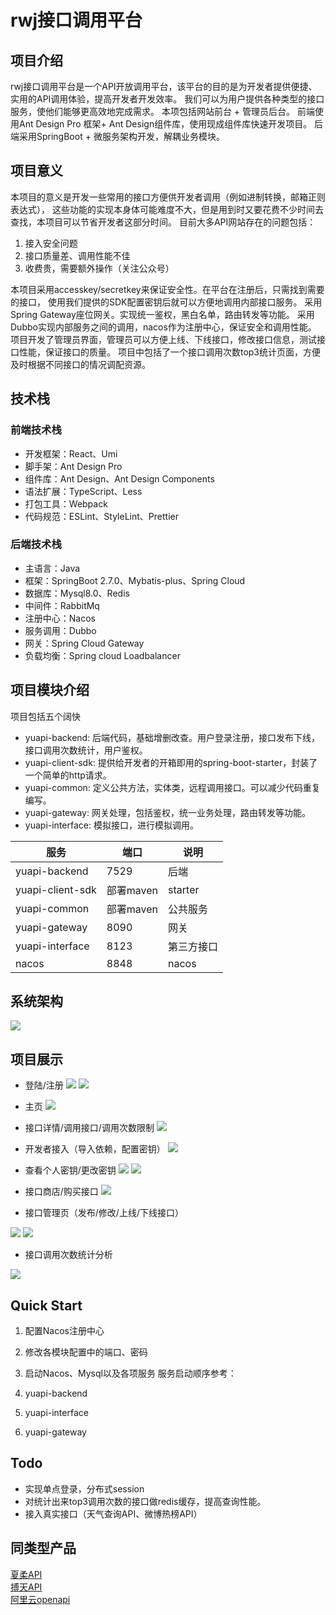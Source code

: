 # rwj接口调用平台

## 项目介绍

rwj接口调用平台是一个API开放调用平台，该平台的目的是为开发者提供便捷、实用的API调用体验，提高开发者开发效率。
我们可以为用户提供各种类型的接口服务，使他们能够更高效地完成需求。
本项包括网站前台 + 管理员后台。
前端使用Ant Design Pro 框架+ Ant Design组件库，使用现成组件库快速开发项目。
后端采用SpringBoot + 微服务架构开发，解耦业务模块。

## 项目意义

本项目的意义是开发一些常用的接口方便供开发者调用（例如进制转换，邮箱正则表达式），
这些功能的实现本身体可能难度不大，但是用到时又要花费不少时间去查找，本项目可以节省开发者这部分时间。
目前大多API网站存在的问题包括：
1. 接入安全问题
2. 接口质量差、调用性能不佳
3. 收费贵，需要额外操作（关注公众号）

本项目采用accesskey/secretkey来保证安全性。在平台在注册后，只需找到需要的接口，
使用我们提供的SDK配置密钥后就可以方便地调用内部接口服务。
采用Spring Gateway座位网关。实现统一鉴权，黑白名单，路由转发等功能。
采用Dubbo实现内部服务之间的调用，nacos作为注册中心，保证安全和调用性能。
项目开发了管理员界面，管理员可以方便上线、下线接口，修改接口信息，测试接口性能，保证接口的质量。
项目中包括了一个接口调用次数top3统计页面，方便及时根据不同接口的情况调配资源。

## 技术栈

### 前端技术栈

- 开发框架：React、Umi
- 脚手架：Ant Design Pro
- 组件库：Ant Design、Ant Design Components
- 语法扩展：TypeScript、Less
- 打包工具：Webpack
- 代码规范：ESLint、StyleLint、Prettier

### 后端技术栈

* 主语言：Java
* 框架：SpringBoot 2.7.0、Mybatis-plus、Spring Cloud
* 数据库：Mysql8.0、Redis
* 中间件：RabbitMq
* 注册中心：Nacos
* 服务调用：Dubbo
* 网关：Spring Cloud  Gateway
* 负载均衡：Spring cloud Loadbalancer



## 项目模块介绍
项目包括五个阔快
* yuapi-backend: 后端代码，基础增删改查。用户登录注册，接口发布下线，接口调用次数统计，用户鉴权。
* yuapi-client-sdk: 提供给开发者的开箱即用的spring-boot-starter，封装了一个简单的http请求。
* yuapi-common: 定义公共方法，实体类，远程调用接口。可以减少代码重复编写。
* yuapi-gateway: 网关处理，包括鉴权，统一业务处理，路由转发等功能。
* yuapi-interface: 模拟接口，进行模拟调用。



| 服务              | 端口      | 说明      |  
|-----------------|---------|---------|
| yuapi-backend   | 7529    | 后端      |
| yuapi-client-sdk | 部署maven | starter |
| yuapi-common    | 部署maven | 公共服务    |
| yuapi-gateway   | 8090    | 网关      |
| yuapi-interface | 8123    | 第三方接口   |
| nacos           | 8848    | nacos   |



## 系统架构

![](https://raw.githubusercontent.com/jackyrwj/picb/master/20230605204129.png)

## 项目展示

* 登陆/注册
  ![](https://raw.githubusercontent.com/jackyrwj/picb/master/20230605194134.png)
  ![](https://raw.githubusercontent.com/jackyrwj/picb/master/20230605194144.png)

* 主页
  ![](https://raw.githubusercontent.com/jackyrwj/picb/master/20230605194007.png)

* 接口详情/调用接口/调用次数限制
  ![](https://raw.githubusercontent.com/jackyrwj/picb/master/20230605204721.png)

* 开发者接入（导入依赖，配置密钥）
  ![](https://raw.githubusercontent.com/jackyrwj/picb/master/20230605204441.png)

* 查看个人密钥/更改密钥
  ![](https://raw.githubusercontent.com/jackyrwj/picb/master/20230605194025.png)
  ![](https://raw.githubusercontent.com/jackyrwj/picb/master/20230605194102.png)

* 接口商店/购买接口
  ![](https://raw.githubusercontent.com/jackyrwj/picb/master/20230605194115.png)
* 接口管理页（发布/修改/上线/下线接口）

![](https://raw.githubusercontent.com/jackyrwj/picb/master/20230605194209.png)
![](https://raw.githubusercontent.com/jackyrwj/picb/master/20230605194233.png)

* 接口调用次数统计分析

![](https://raw.githubusercontent.com/jackyrwj/picb/master/20230605194247.png)


## Quick Start

1. 配置Nacos注册中心

2. 修改各模块配置中的端口、密码

2. 启动Nacos、Mysql以及各项服务
服务启动顺序参考：
1. yuapi-backend
2. yuapi-interface
5. yuapi-gateway

## Todo
* 实现单点登录，分布式session
* 对统计出来top3调用次数的接口做redis缓存，提高查询性能。
* 接入真实接口（天气查询API、微博热榜API）





## 同类型产品
[夏柔API](https://api.aa1.cn/)\
[搏天API](https://api.btstu.cn/)\
[阿里云openapi](https://next.api.aliyun.com/home?spm=a2c6h.12908639.J_1395090.1.1f496886GWW6iC)